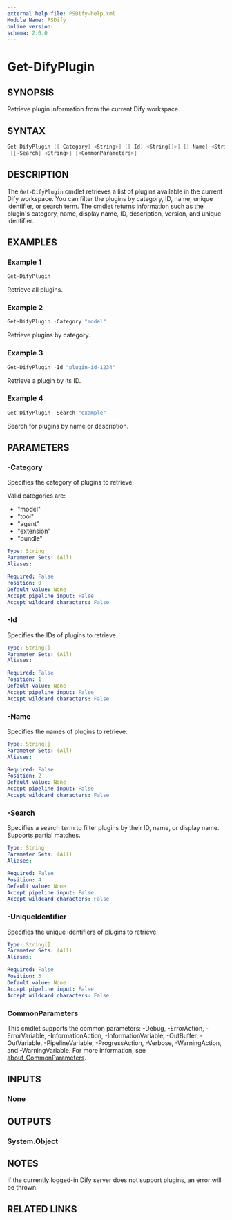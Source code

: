 ```yaml
---
external help file: PSDify-help.xml
Module Name: PSDify
online version:
schema: 2.0.0
---
```


# Get-DifyPlugin

## SYNOPSIS

Retrieve plugin information from the current Dify workspace.

## SYNTAX

```powershell
Get-DifyPlugin [[-Category] <String>] [[-Id] <String[]>] [[-Name] <String[]>] [[-UniqueIdentifier] <String[]>]
 [[-Search] <String>] [<CommonParameters>]
```

## DESCRIPTION

The `Get-DifyPlugin` cmdlet retrieves a list of plugins available in the current Dify workspace. You can filter the plugins by category, ID, name, unique identifier, or search term. The cmdlet returns information such as the plugin's category, name, display name, ID, description, version, and unique identifier.

## EXAMPLES

### Example 1

```powershell
Get-DifyPlugin
```

Retrieve all plugins.

### Example 2

```powershell
Get-DifyPlugin -Category "model"
```

Retrieve plugins by category.

### Example 3

```powershell
Get-DifyPlugin -Id "plugin-id-1234"
```

Retrieve a plugin by its ID.

### Example 4

```powershell
Get-DifyPlugin -Search "example"
```

Search for plugins by name or description.

## PARAMETERS

### -Category

Specifies the category of plugins to retrieve.

Valid categories are:

- "model"
- "tool"
- "agent"
- "extension"
- "bundle"

```yaml
Type: String
Parameter Sets: (All)
Aliases:

Required: False
Position: 0
Default value: None
Accept pipeline input: False
Accept wildcard characters: False
```

### -Id

Specifies the IDs of plugins to retrieve.

```yaml
Type: String[]
Parameter Sets: (All)
Aliases:

Required: False
Position: 1
Default value: None
Accept pipeline input: False
Accept wildcard characters: False
```

### -Name

Specifies the names of plugins to retrieve.

```yaml
Type: String[]
Parameter Sets: (All)
Aliases:

Required: False
Position: 2
Default value: None
Accept pipeline input: False
Accept wildcard characters: False
```

### -Search

Specifies a search term to filter plugins by their ID, name, or display name. Supports partial matches.

```yaml
Type: String
Parameter Sets: (All)
Aliases:

Required: False
Position: 4
Default value: None
Accept pipeline input: False
Accept wildcard characters: False
```

### -UniqueIdentifier

Specifies the unique identifiers of plugins to retrieve.

```yaml
Type: String[]
Parameter Sets: (All)
Aliases:

Required: False
Position: 3
Default value: None
Accept pipeline input: False
Accept wildcard characters: False
```

### CommonParameters

This cmdlet supports the common parameters: -Debug, -ErrorAction, -ErrorVariable, -InformationAction, -InformationVariable, -OutBuffer, -OutVariable, -PipelineVariable, -ProgressAction, -Verbose, -WarningAction, and -WarningVariable. For more information, see [about_CommonParameters](http://go.microsoft.com/fwlink/?LinkID=113216).

## INPUTS

### None

## OUTPUTS

### System.Object

## NOTES

If the currently logged-in Dify server does not support plugins, an error will be thrown.

## RELATED LINKS
